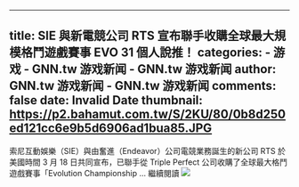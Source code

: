 
---
title: SIE 與新電競公司 RTS 宣布聯手收購全球最大規模格鬥遊戲賽事 EVO
 31 個人說推！
categories: 
    - 游戏
    - GNN.tw 游戏新闻 - GNN.tw 游戏新闻
author: GNN.tw 游戏新闻 - GNN.tw 游戏新闻
comments: false
date: Invalid Date
thumbnail: https://p2.bahamut.com.tw/S/2KU/80/0b8d250ed121cc6e9b5d6906ad1bua85.JPG
---

<div>   
索尼互動娛樂（SIE）與由奮進（Endeavor）公司電競業務誕生的新公司 RTS 於美國時間 3 月 18 日共同宣布，已聯手從 Triple Perfect 公司收購了全球最大格鬥遊戲賽事「Evolution Championship ...
繼續閱讀
<img src="https://p2.bahamut.com.tw/S/2KU/80/0b8d250ed121cc6e9b5d6906ad1bua85.JPG" referrerpolicy="no-referrer">  
</div>
            